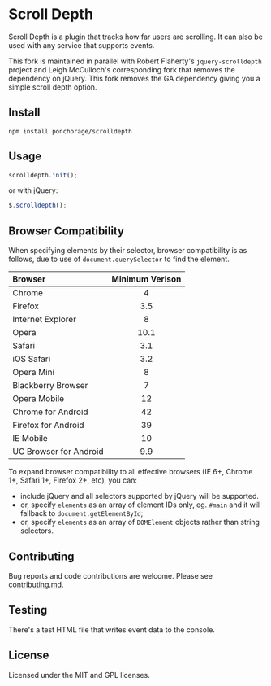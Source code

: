 # Scroll Depth
Scroll Depth is a plugin that tracks how far users are scrolling. It can also be used with any service that supports events.

This fork is maintained in parallel with Robert Flaherty's `jquery-scrolldepth` project and Leigh McCulloch's corresponding fork that removes the dependency on jQuery. This fork removes the GA dependency giving you a simple scroll depth option.

## Install
```
npm install ponchorage/scrolldepth
```

## Usage
```javascript
scrolldepth.init();
```

or with jQuery:
```javascript
$.scrolldepth();
```

## Browser Compatibility

When specifying elements by their selector, browser compatibility is as follows, due to use of `document.querySelector` to find the element.

| Browser                   | Minimum Verison |
|:------------------------- |:---------------:|
| Chrome                    | 4
| Firefox                   | 3.5
| Internet Explorer         | 8
| Opera                     | 10.1
| Safari                    | 3.1
| iOS Safari                | 3.2
| Opera Mini                | 8
| Blackberry Browser        | 7
| Opera Mobile              | 12
| Chrome for Android        | 42
| Firefox for Android       | 39
| IE Mobile                 | 10
| UC Browser for Android    | 9.9

To expand browser compatibility to all effective browsers (IE 6+, Chrome 1+, Safari 1+, Firefox 2+, etc), you can:
* include jQuery and all selectors supported by jQuery will be supported.
* or, specify `elements` as an array of element IDs only, eg. `#main` and it will fallback to `document.getElementById`;
* or, specify `elements` as an array of `DOMElement` objects rather than string selectors.

## Contributing
Bug reports and code contributions are welcome. Please see [contributing.md](https://github.com/ponchorage/scrolldepth/blob/master/contributing.md).

## Testing
There's a test HTML file that writes event data to the console.

## License
Licensed under the MIT and GPL licenses.


